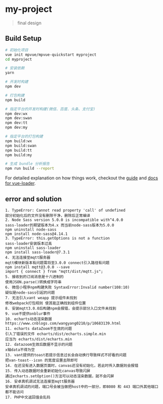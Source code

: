 # my-project

> final design

## Build Setup

``` bash
# 初始化项目
vue init mpvue/mpvue-quickstart myproject
cd myproject

# 安装依赖
yarn

# 开发时构建
npm dev

# 打包构建
npm build

# 指定平台的开发时构建(微信、百度、头条、支付宝)
npm dev:wx
npm dev:swan
npm dev:tt
npm dev:my

# 指定平台的打包构建
npm build:wx
npm build:swan
npm build:tt
npm build:my

# 生成 bundle 分析报告
npm run build --report
```

For detailed explanation on how things work, checkout the [guide](http://vuejs-templates.github.io/webpack/) and [docs for vue-loader](http://vuejs.github.io/vue-loader).

## error and solution

```
1. TypeError: Cannot read property 'call' of undefined
部分初始化后的文件没有删除干净，删除后正常编译
2. Node Sass version 5.0.0 is incompatible with^4.0.0
sass-loader的期望版本为4.x 而当前node-sass版本为5.0.0 
npm uninstall node-sass
npm install node-sass@4.14.1
3. TypeError: this.getOptions is not a function
sass-loader安装版本过高
npm uninstall sass-loader
npm install sass-loader@7.3.1
4. 无法连接至mqtt服务器
mqtt模块新版本有问题需将至3.0.0 connect引入路径有问题
npm install mqtt@3.0.0 --save
import { connect } from "mqtt/dist/mqtt.js";
5. 接收到的订阅消息是十六进制的
使用JSON.parse()转换成字符串
6. 微信小程序npm构建失败 SyntaxError:Invalid number(108:10)
疑似是node-sass引起的问题
7. 无法引入vant weapp 提示组件未找到
修改webpack打包规则 使其能正确找到组件位置
8. 安装mqtt3.0.0后构建npm会报错，会提示部分入口文件未找到
9. vue不提供onblur事件
10. echarts动态渲染数据
https://www.cnblogs.com/wangyang0210/p/10683139.html
11. echarts dataZoom不生效的问题
引入了错误的文件 echarts/dist/echarts.simple.min
应当为 echarts/dist/echarts.min
12. datazoom生效后数据不显示的问题
x轴data不得为空
13. vant提供的toast若提示信息过长会自动换行导致样式不好看的问题
把van-toast--icon 的宽度设置去除即可
14. 在还没有进入数据页面时，canvas还没有初始化，若此时传入数据则会报错
15. 传入动态数据时会重新初始化canvas导致闪屏
通过echarts.setOption()方法可以动态渲染数据，就不会闪屏
16. 安卓真机调试无法连接至mqtt服务器
安卓真机调试的问题，端口号会被当做把host中的一部分，即8080 和 443 端口外其他端口都不能访问
17. PHP中文返回值会乱码
```

